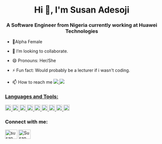 <h1 align="center">Hi 👋, I'm Susan Adesoji</h1>
<h3 align="center">A Software Engineer from Nigeria currently working at Huawei Technologies</h3>

- 🌱Alpha Female
- 👯 I’m looking to collaborate. 
- 😄 Pronouns: Her/She
- ⚡ Fun fact: Would probably be a lecturer if i wasn't coding.

- 📫 How to reach me **<a href="mailto:susanadesoji2@gmail.com">
  <img src="https://img.shields.io/badge/email me-%23D14836.svg?&style=for-the-badge&logo=gmail&logoColor=white" />** <a href="http://wa.me/09060656810?text=Hi Susan!">
  <img src="https://img.shields.io/badge/whatsapp-%34B7F1.svg?&style=for-the-badge&logo=whatsapp&logoColor=white" />


<h3 align="left">Languages and Tools:</h3>
<p align="left"> <a href="https://www.python.org/" target="_blank"> <img src="https://www.vectorlogo.zone/logos/python/python-icon.svg" alt="python" width="20" height="20"/> </a> <a href="https://www.sqlite.org/index.html" target="_blank"> <img src="https://www.vectorlogo.zone/logos/sqlite/sqlite-icon.svg" alt="Sql" width="20" height="20"/> </a> <a href="https://flask.palletsprojects.com/en/1.1.x/quickstart/#debug-mode" target="_blank"> <img src="https://www.vectorlogo.zone/logos/pocoo_flask/pocoo_flask-icon.svg" alt="css3" width="20" height="20"/> </a> <a href="https://aws.amazon.com/console/" target="_blank"> <img src="https://www.vectorlogo.zone/logos/amazon_aws/amazon_aws-icon.svg" alt="AWS" width="20" height="20"/> </a> <a href="https://www.jenkins.io/" target="_blank"> <img src="https://www.vectorlogo.zone/logos/jenkins/jenkins-icon.svg" alt="Jekins" width="20" height="20"/> </a> <a href="https://auth0.com/docs/api/authentication#authorize-application" target="_blank"> <img src="https://www.vectorlogo.zone/logos/auth0/auth0-icon.svg" alt="auth0" width="20" height="20"/> </a>  <a href="https://www.javascript.com/" target="_blank"> <img src="https://www.vectorlogo.zone/logos/javascript/javascript-icon.svg" alt="javascript" width="20" height="20"/> </a> <a href="https://www.docker.com/" target="_blank"> <img src="https://www.vectorlogo.zone/logos/docker/docker-icon.svg" alt="Docker" width="20" height="20"/> </a> <a href="https://postman.com" target="_blank"> <img src="https://www.vectorlogo.zone/logos/getpostman/getpostman-icon.svg" alt="postman" width="20" height="20"/> </a> </p>

<h3 align="left">Connect with me:</h3>
<p align="left">
<a href="https://twitter.com/SuzanRoyals" target="blank"><img align="center" src="https://raw.githubusercontent.com/rahuldkjain/github-profile-readme-generator/master/src/images/icons/Social/twitter.svg" alt="susan" height="30" width="40" /></a>
<a href="https://www.linkedin.com/in/adesojisusan/" target="blank"><img align="center" src="https://raw.githubusercontent.com/rahuldkjain/github-profile-readme-generator/master/src/images/icons/Social/linked-in-alt.svg" alt="Susan" height="30" width="40" /></a>
</p>
<!--
Here are some ideas to get you started:

- 🔭 I’m currently working on ...
- 🌱 I’m currently learning ...
- 👯 I’m looking to collaborate on ...
- 🤔 I’m looking for help with ...
- 💬 Ask me about ...
- 📫 How to reach me: ...
- 😄 Pronouns: ...
- ⚡ Fun fact: ...
-->
